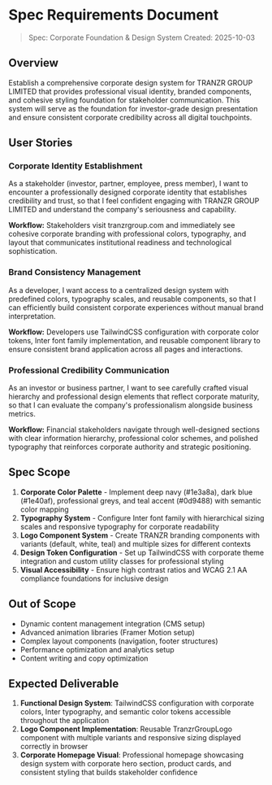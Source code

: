 # Spec Requirements Document

> Spec: Corporate Foundation & Design System
> Created: 2025-10-03

## Overview

Establish a comprehensive corporate design system for TRANZR GROUP LIMITED that provides professional visual identity, branded components, and cohesive styling foundation for stakeholder communication. This system will serve as the foundation for investor-grade design presentation and ensure consistent corporate credibility across all digital touchpoints.

## User Stories

### Corporate Identity Establishment

As a stakeholder (investor, partner, employee, press member), I want to encounter a professionally designed corporate identity that establishes credibility and trust, so that I feel confident engaging with TRANZR GROUP LIMITED and understand the company's seriousness and capability.

**Workflow:** Stakeholders visit tranzrgroup.com and immediately see cohesive corporate branding with professional colors, typography, and layout that communicates institutional readiness and technological sophistication.

### Brand Consistency Management

As a developer, I want access to a centralized design system with predefined colors, typography scales, and reusable components, so that I can efficiently build consistent corporate experiences without manual brand interpretation.

**Workflow:** Developers use TailwindCSS configuration with corporate color tokens, Inter font family implementation, and reusable component library to ensure consistent brand application across all pages and interactions.

### Professional Credibility Communication

As an investor or business partner, I want to see carefully crafted visual hierarchy and professional design elements that reflect corporate maturity, so that I can evaluate the company's professionalism alongside business metrics.

**Workflow:** Financial stakeholders navigate through well-designed sections with clear information hierarchy, professional color schemes, and polished typography that reinforces corporate authority and strategic positioning.

## Spec Scope

1. **Corporate Color Palette** - Implement deep navy (#1e3a8a), dark blue (#1e40af), professional greys, and teal accent (#0d9488) with semantic color mapping
2. **Typography System** - Configure Inter font family with hierarchical sizing scales and responsive typography for corporate readability
3. **Logo Component System** - Create TRANZR branding components with variants (default, white, teal) and multiple sizes for different contexts
4. **Design Token Configuration** - Set up TailwindCSS with corporate theme integration and custom utility classes for professional styling
5. **Visual Accessibility** - Ensure high contrast ratios and WCAG 2.1 AA compliance foundations for inclusive design

## Out of Scope

- Dynamic content management integration (CMS setup)
- Advanced animation libraries (Framer Motion setup)
- Complex layout components (navigation, footer structures)
- Performance optimization and analytics setup
- Content writing and copy optimization

## Expected Deliverable

1. **Functional Design System**: TailwindCSS configuration with corporate colors, Inter typography, and semantic color tokens accessible throughout the application
2. **Logo Component Implementation**: Reusable TranzrGroupLogo component with multiple variants and responsive sizing displayed correctly in browser
3. **Corporate Homepage Visual**: Professional homepage showcasing design system with corporate hero section, product cards, and consistent styling that builds stakeholder confidence
